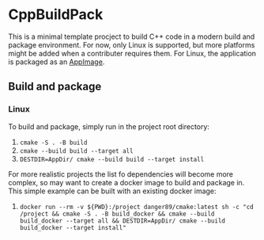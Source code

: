# CppBuildPack

This is a minimal template procject to build C++ code in a modern build and package environment. For now, only Linux is supported, but more platforms might be added when a contributer requires them. For Linux, the application is packaged as an [AppImage](https://appimage.org/).

## Build and package
### Linux
To build and package, simply run in the project root directory:
1. `cmake -S . -B build`
2. `cmake --build build --target all`
3. `DESTDIR=AppDir/ cmake --build build --target install`

For more realistic projects the list fo dependencies will become more complex, so may want to create a docker image to build and package in. This simple example can be built with an existing docker image:
1. `docker run --rm -v ${PWD}:/project danger89/cmake:latest sh -c "cd /project && cmake -S . -B build_docker && cmake --build build_docker --target all && DESTDIR=AppDir/ cmake --build build_docker --target install"`